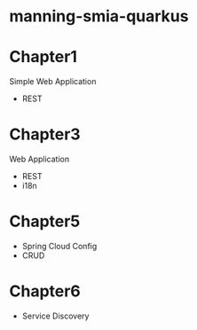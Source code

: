 # manning-smia-quarkus

# Chapter1

Simple Web Application

- REST

# Chapter3

Web Application

- REST
- i18n

# Chapter5

- Spring Cloud Config
- CRUD

# Chapter6

- Service Discovery